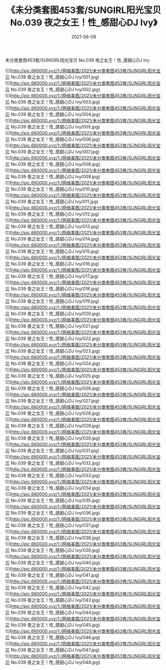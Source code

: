 ﻿---
layout: post
title:  《未分类套图453套/SUNGIRL阳光宝贝 No.039 夜之女王！性_感甜心DJ Ivy》
date:   2021-06-09
img: http://pic.660000.xyz/1:/网络美图/2021/未分类套图453套/SUNGIRL阳光宝贝 No.039 夜之女王！性_感甜心DJ Ivy/000.jpg
categories: [美女, 清纯, 唯美]
---

未分类套图453套/SUNGIRL阳光宝贝 No.039 夜之女王！性_感甜心DJ Ivy

 ![](http://pic.660000.xyz/1:/网络美图/2021/未分类套图453套/SUNGIRL阳光宝贝 No.039 夜之女王！性_感甜心DJ Ivy/001.jpg) <br>![](http://pic.660000.xyz/1:/网络美图/2021/未分类套图453套/SUNGIRL阳光宝贝 No.039 夜之女王！性_感甜心DJ Ivy/002.jpg) <br>![](http://pic.660000.xyz/1:/网络美图/2021/未分类套图453套/SUNGIRL阳光宝贝 No.039 夜之女王！性_感甜心DJ Ivy/003.jpg) <br>![](http://pic.660000.xyz/1:/网络美图/2021/未分类套图453套/SUNGIRL阳光宝贝 No.039 夜之女王！性_感甜心DJ Ivy/004.jpg) <br>![](http://pic.660000.xyz/1:/网络美图/2021/未分类套图453套/SUNGIRL阳光宝贝 No.039 夜之女王！性_感甜心DJ Ivy/005.jpg) <br>![](http://pic.660000.xyz/1:/网络美图/2021/未分类套图453套/SUNGIRL阳光宝贝 No.039 夜之女王！性_感甜心DJ Ivy/006.jpg) <br>![](http://pic.660000.xyz/1:/网络美图/2021/未分类套图453套/SUNGIRL阳光宝贝 No.039 夜之女王！性_感甜心DJ Ivy/007.jpg) <br>![](http://pic.660000.xyz/1:/网络美图/2021/未分类套图453套/SUNGIRL阳光宝贝 No.039 夜之女王！性_感甜心DJ Ivy/008.jpg) <br>![](http://pic.660000.xyz/1:/网络美图/2021/未分类套图453套/SUNGIRL阳光宝贝 No.039 夜之女王！性_感甜心DJ Ivy/009.jpg) <br>![](http://pic.660000.xyz/1:/网络美图/2021/未分类套图453套/SUNGIRL阳光宝贝 No.039 夜之女王！性_感甜心DJ Ivy/010.jpg) <br>![](http://pic.660000.xyz/1:/网络美图/2021/未分类套图453套/SUNGIRL阳光宝贝 No.039 夜之女王！性_感甜心DJ Ivy/011.jpg) <br>![](http://pic.660000.xyz/1:/网络美图/2021/未分类套图453套/SUNGIRL阳光宝贝 No.039 夜之女王！性_感甜心DJ Ivy/012.jpg) <br>![](http://pic.660000.xyz/1:/网络美图/2021/未分类套图453套/SUNGIRL阳光宝贝 No.039 夜之女王！性_感甜心DJ Ivy/013.jpg) <br>![](http://pic.660000.xyz/1:/网络美图/2021/未分类套图453套/SUNGIRL阳光宝贝 No.039 夜之女王！性_感甜心DJ Ivy/014.jpg) <br>![](http://pic.660000.xyz/1:/网络美图/2021/未分类套图453套/SUNGIRL阳光宝贝 No.039 夜之女王！性_感甜心DJ Ivy/015.jpg) <br>![](http://pic.660000.xyz/1:/网络美图/2021/未分类套图453套/SUNGIRL阳光宝贝 No.039 夜之女王！性_感甜心DJ Ivy/016.jpg) <br>![](http://pic.660000.xyz/1:/网络美图/2021/未分类套图453套/SUNGIRL阳光宝贝 No.039 夜之女王！性_感甜心DJ Ivy/017.jpg) <br>![](http://pic.660000.xyz/1:/网络美图/2021/未分类套图453套/SUNGIRL阳光宝贝 No.039 夜之女王！性_感甜心DJ Ivy/018.jpg) <br>![](http://pic.660000.xyz/1:/网络美图/2021/未分类套图453套/SUNGIRL阳光宝贝 No.039 夜之女王！性_感甜心DJ Ivy/019.jpg) <br>![](http://pic.660000.xyz/1:/网络美图/2021/未分类套图453套/SUNGIRL阳光宝贝 No.039 夜之女王！性_感甜心DJ Ivy/020.jpg) <br>![](http://pic.660000.xyz/1:/网络美图/2021/未分类套图453套/SUNGIRL阳光宝贝 No.039 夜之女王！性_感甜心DJ Ivy/021.jpg) <br>![](http://pic.660000.xyz/1:/网络美图/2021/未分类套图453套/SUNGIRL阳光宝贝 No.039 夜之女王！性_感甜心DJ Ivy/022.jpg) <br>![](http://pic.660000.xyz/1:/网络美图/2021/未分类套图453套/SUNGIRL阳光宝贝 No.039 夜之女王！性_感甜心DJ Ivy/023.jpg) <br>![](http://pic.660000.xyz/1:/网络美图/2021/未分类套图453套/SUNGIRL阳光宝贝 No.039 夜之女王！性_感甜心DJ Ivy/024.jpg) <br>![](http://pic.660000.xyz/1:/网络美图/2021/未分类套图453套/SUNGIRL阳光宝贝 No.039 夜之女王！性_感甜心DJ Ivy/025.jpg) <br>![](http://pic.660000.xyz/1:/网络美图/2021/未分类套图453套/SUNGIRL阳光宝贝 No.039 夜之女王！性_感甜心DJ Ivy/026.jpg) <br>![](http://pic.660000.xyz/1:/网络美图/2021/未分类套图453套/SUNGIRL阳光宝贝 No.039 夜之女王！性_感甜心DJ Ivy/027.jpg) <br>![](http://pic.660000.xyz/1:/网络美图/2021/未分类套图453套/SUNGIRL阳光宝贝 No.039 夜之女王！性_感甜心DJ Ivy/028.jpg) <br>![](http://pic.660000.xyz/1:/网络美图/2021/未分类套图453套/SUNGIRL阳光宝贝 No.039 夜之女王！性_感甜心DJ Ivy/029.jpg) <br>![](http://pic.660000.xyz/1:/网络美图/2021/未分类套图453套/SUNGIRL阳光宝贝 No.039 夜之女王！性_感甜心DJ Ivy/030.jpg) <br>![](http://pic.660000.xyz/1:/网络美图/2021/未分类套图453套/SUNGIRL阳光宝贝 No.039 夜之女王！性_感甜心DJ Ivy/031.jpg) <br>![](http://pic.660000.xyz/1:/网络美图/2021/未分类套图453套/SUNGIRL阳光宝贝 No.039 夜之女王！性_感甜心DJ Ivy/032.jpg) <br>![](http://pic.660000.xyz/1:/网络美图/2021/未分类套图453套/SUNGIRL阳光宝贝 No.039 夜之女王！性_感甜心DJ Ivy/033.jpg) <br>![](http://pic.660000.xyz/1:/网络美图/2021/未分类套图453套/SUNGIRL阳光宝贝 No.039 夜之女王！性_感甜心DJ Ivy/034.jpg) <br>![](http://pic.660000.xyz/1:/网络美图/2021/未分类套图453套/SUNGIRL阳光宝贝 No.039 夜之女王！性_感甜心DJ Ivy/035.jpg) <br>![](http://pic.660000.xyz/1:/网络美图/2021/未分类套图453套/SUNGIRL阳光宝贝 No.039 夜之女王！性_感甜心DJ Ivy/036.jpg) <br>![](http://pic.660000.xyz/1:/网络美图/2021/未分类套图453套/SUNGIRL阳光宝贝 No.039 夜之女王！性_感甜心DJ Ivy/037.jpg) <br>![](http://pic.660000.xyz/1:/网络美图/2021/未分类套图453套/SUNGIRL阳光宝贝 No.039 夜之女王！性_感甜心DJ Ivy/038.jpg) <br>![](http://pic.660000.xyz/1:/网络美图/2021/未分类套图453套/SUNGIRL阳光宝贝 No.039 夜之女王！性_感甜心DJ Ivy/039.jpg) <br>![](http://pic.660000.xyz/1:/网络美图/2021/未分类套图453套/SUNGIRL阳光宝贝 No.039 夜之女王！性_感甜心DJ Ivy/040.jpg) <br>![](http://pic.660000.xyz/1:/网络美图/2021/未分类套图453套/SUNGIRL阳光宝贝 No.039 夜之女王！性_感甜心DJ Ivy/041.jpg) <br>![](http://pic.660000.xyz/1:/网络美图/2021/未分类套图453套/SUNGIRL阳光宝贝 No.039 夜之女王！性_感甜心DJ Ivy/042.jpg) <br>![](http://pic.660000.xyz/1:/网络美图/2021/未分类套图453套/SUNGIRL阳光宝贝 No.039 夜之女王！性_感甜心DJ Ivy/043.jpg) <br>![](http://pic.660000.xyz/1:/网络美图/2021/未分类套图453套/SUNGIRL阳光宝贝 No.039 夜之女王！性_感甜心DJ Ivy/044.jpg) <br>![](http://pic.660000.xyz/1:/网络美图/2021/未分类套图453套/SUNGIRL阳光宝贝 No.039 夜之女王！性_感甜心DJ Ivy/045.jpg) <br>![](http://pic.660000.xyz/1:/网络美图/2021/未分类套图453套/SUNGIRL阳光宝贝 No.039 夜之女王！性_感甜心DJ Ivy/046.jpg) <br>![](http://pic.660000.xyz/1:/网络美图/2021/未分类套图453套/SUNGIRL阳光宝贝 No.039 夜之女王！性_感甜心DJ Ivy/047.jpg) <br>![](http://pic.660000.xyz/1:/网络美图/2021/未分类套图453套/SUNGIRL阳光宝贝 No.039 夜之女王！性_感甜心DJ Ivy/048.jpg) <br>